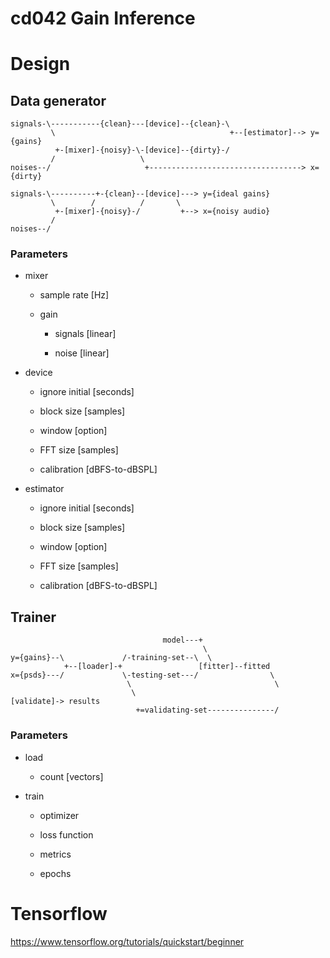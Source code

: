 # cd042 Gain Inference

# Design

## Data generator
```
signals-\-----------{clean}---[device]--{clean}-\           
         \                                       +--[estimator]--> y={gains}
          +-[mixer]-{noisy}-\-[device]--{dirty}-/                 
         /                   \                                   
noises--/                     +----------------------------------> x={dirty}
```                     


```
signals-\----------+-{clean}--[device]---> y={ideal gains}           
         \        /          /       \            
          +-[mixer]-{noisy}-/         +--> x={noisy audio}                   
         /                                                              
noises--/                     
```                     

### Parameters

* mixer

    * sample rate [Hz]
    
    * gain

        * signals [linear]

        * noise [linear]

* device
    
    * ignore initial [seconds]

    * block size [samples]

    * window [option]

    * FFT size [samples]

    * calibration [dBFS-to-dBSPL]

* estimator
    
    * ignore initial [seconds]

    * block size [samples]

    * window [option]

    * FFT size [samples]

    * calibration [dBFS-to-dBSPL]


## Trainer
```
                                  model---+
                                           \
y={gains}--\             /-training-set--\  \    
            +--[loader]-+                 [fitter]--fitted    
x={psds}---/             \-testing-set---/                \
                          \                                \
                           \                                [validate]-> results
                            +=validating-set---------------/
```

### Parameters

* load
    
    * count [vectors]

* train
    
    * optimizer

    * loss function
    
    * metrics

    * epochs


# Tensorflow
https://www.tensorflow.org/tutorials/quickstart/beginner
